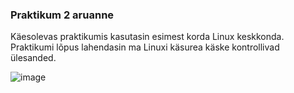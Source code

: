 ### Praktikum 2 aruanne

Käesolevas praktikumis kasutasin esimest korda Linux keskkonda. Praktikumi lõpus lahendasin ma Linuxi käsurea käske kontrollivad ülesanded.

![image](https://github.com/user-attachments/assets/4fbd11d4-227c-4945-8625-690694f633fa)
